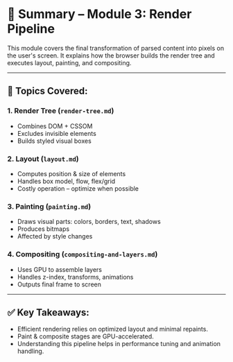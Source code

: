 # 📘 Summary – Module 3: Render Pipeline

This module covers the final transformation of parsed content into pixels on the user's screen. It explains how the browser builds the render tree and executes layout, painting, and compositing.

---

## 📂 Topics Covered:

### 1. Render Tree (`render-tree.md`)
- Combines DOM + CSSOM
- Excludes invisible elements
- Builds styled visual boxes

### 2. Layout (`layout.md`)
- Computes position & size of elements
- Handles box model, flow, flex/grid
- Costly operation – optimize when possible

### 3. Painting (`painting.md`)
- Draws visual parts: colors, borders, text, shadows
- Produces bitmaps
- Affected by style changes

### 4. Compositing (`compositing-and-layers.md`)
- Uses GPU to assemble layers
- Handles z-index, transforms, animations
- Outputs final frame to screen

---

## ✅ Key Takeaways:

- Efficient rendering relies on optimized layout and minimal repaints.
- Paint & composite stages are GPU-accelerated.
- Understanding this pipeline helps in performance tuning and animation handling.